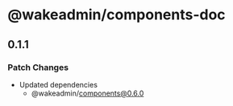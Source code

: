 # @wakeadmin/components-doc

## 0.1.1

### Patch Changes

- Updated dependencies
  - @wakeadmin/components@0.6.0
